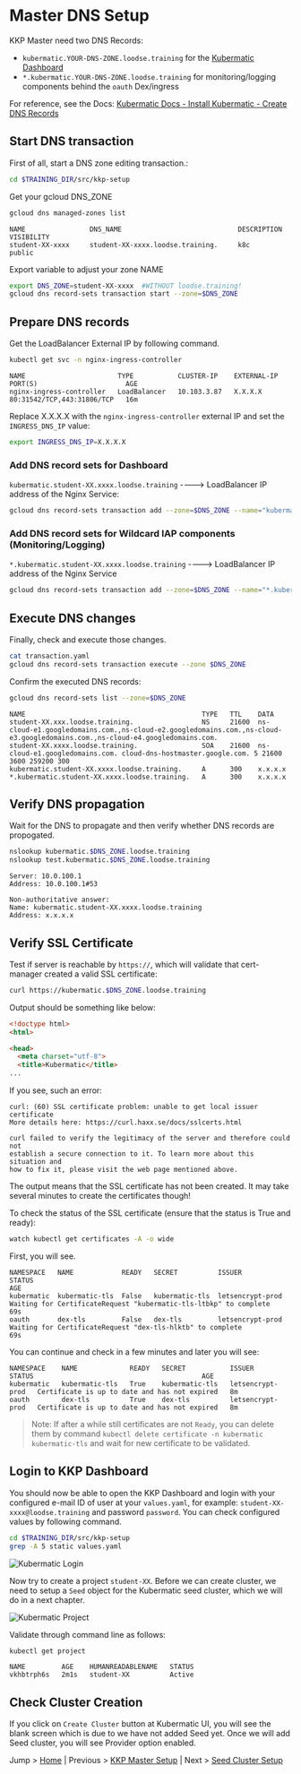 # Master DNS Setup

KKP Master need two DNS Records:

- `kubermatic.YOUR-DNS-ZONE.loodse.training` for the [Kubermatic Dashboard](https://github.com/kubermatic/dashboard)
- `*.kubermatic.YOUR-DNS-ZONE.loodse.training` for monitoring/logging components behind the `oauth` Dex/ingress

For reference, see the Docs: [Kubermatic Docs - Install Kubermatic - Create DNS Records](https://docs.kubermatic.com/kubermatic/v2.17/guides/installation/install_kkp_ce/#:~:text=create%20dns%20records)

## Start DNS transaction

First of all, start a DNS zone editing transaction.:
```bash
cd $TRAINING_DIR/src/kkp-setup
```
Get your gcloud DNS_ZONE
```bash
gcloud dns managed-zones list
```

```
NAME                DNS_NAME                             DESCRIPTION  VISIBILITY
student-XX-xxxx     student-XX-xxxx.loodse.training.     k8c          public
```

Export variable to adjust your zone NAME 
```bash
export DNS_ZONE=student-XX-xxxx  #WITHOUT loodse.training!
gcloud dns record-sets transaction start --zone=$DNS_ZONE
```

## Prepare DNS records

Get the LoadBalancer External IP by following command.
```bash
kubectl get svc -n nginx-ingress-controller
```

```
NAME                       TYPE           CLUSTER-IP    EXTERNAL-IP   PORT(S)                      AGE
nginx-ingress-controller   LoadBalancer   10.103.3.87   X.X.X.X       80:31542/TCP,443:31806/TCP   16m
```

Replace X.X.X.X with the `nginx-ingress-controller` external IP and set the `INGRESS_DNS_IP` value:
```bash
export INGRESS_DNS_IP=X.X.X.X
```

### Add DNS record sets for Dashboard

`kubermatic.student-XX.xxxx.loodse.training`  ---->  LoadBalancer IP address of the Nginx Service:
```bash
gcloud dns record-sets transaction add --zone=$DNS_ZONE --name="kubermatic.$DNS_ZONE.loodse.training" --ttl 300 --type A $INGRESS_DNS_IP
```

### Add DNS record sets for Wildcard IAP components (Monitoring/Logging)

`*.kubermatic.student-XX.xxxx.loodse.training`  ---->  LoadBalancer IP address of the Nginx Service
```bash
gcloud dns record-sets transaction add --zone=$DNS_ZONE --name="*.kubermatic.$DNS_ZONE.loodse.training" --ttl 300 --type A $INGRESS_DNS_IP
```

## Execute DNS changes

Finally, check and execute those changes.
```bash
cat transaction.yaml
gcloud dns record-sets transaction execute --zone $DNS_ZONE
```

Confirm the executed DNS records:
```bash
gcloud dns record-sets list --zone=$DNS_ZONE
```

```
NAME                                            TYPE   TTL    DATA
student-XX.xxx.loodse.training.                 NS     21600  ns-cloud-e1.googledomains.com.,ns-cloud-e2.googledomains.com.,ns-cloud-e3.googledomains.com.,ns-cloud-e4.googledomains.com.
student-XX.xxxx.loodse.training.                SOA    21600  ns-cloud-e1.googledomains.com. cloud-dns-hostmaster.google.com. 5 21600 3600 259200 300
kubermatic.student-XX.xxxx.loodse.training.     A      300    x.x.x.x
*.kubermatic.student-XX.xxxx.loodse.training.   A      300    x.x.x.x
```

## Verify DNS propagation

Wait for the DNS to propagate and then verify whether DNS records are propogated.

```bash
nslookup kubermatic.$DNS_ZONE.loodse.training
nslookup test.kubermatic.$DNS_ZONE.loodse.training
```

```
Server: 10.0.100.1
Address: 10.0.100.1#53

Non-authoritative answer:
Name: kubermatic.student-XX.xxxx.loodse.training
Address: x.x.x.x
```

## Verify SSL Certificate

Test if server is reachable by `https://`, which will validate that cert-manager created a valid SSL certificate:
```bash
curl https://kubermatic.$DNS_ZONE.loodse.training
```

Output should be something like below:
```html
<!doctype html>
<html>

<head>
  <meta charset="utf-8">
  <title>Kubermatic</title>
...
```

If you see, such an error:
```
curl: (60) SSL certificate problem: unable to get local issuer certificate
More details here: https://curl.haxx.se/docs/sslcerts.html

curl failed to verify the legitimacy of the server and therefore could not
establish a secure connection to it. To learn more about this situation and
how to fix it, please visit the web page mentioned above.
```

The output means that the SSL certificate has not been created. It may take several minutes to create the certificates though!

To check the status of the SSL certificate (ensure that the status is True and ready):
```bash
watch kubectl get certificates -A -o wide
```

First, you will see.
```text
NAMESPACE   NAME            READY   SECRET          ISSUER            STATUS                                                              AGE
kubermatic  kubermatic-tls  False   kubermatic-tls  letsencrypt-prod  Waiting for CertificateRequest "kubermatic-tls-ltbkp" to complete   69s
oauth       dex-tls         False   dex-tls         letsencrypt-prod  Waiting for CertificateRequest "dex-tls-hlktb" to complete          69s
```

You can continue and check in a few minutes and later you will see:
```text
NAMESPACE    NAME             READY   SECRET           ISSUER             STATUS                                          AGE
kubermatic   kubermatic-tls   True    kubermatic-tls   letsencrypt-prod   Certificate is up to date and has not expired   8m
oauth        dex-tls          True    dex-tls          letsencrypt-prod   Certificate is up to date and has not expired   8m
```

>Note: If after a while still certificates are not `Ready`, you can delete them by command `kubectl delete certificate -n kubermatic kubermatic-tls` and wait for new certificate to be validated.

## Login to KKP Dashboard

You should now be able to open the KKP Dashboard and login with your configured e-mail ID of user at your `values.yaml`, for example: `student-XX-xxxx@loodse.training` and password `password`. You can check configured values by following command.

```bash
cd $TRAINING_DIR/src/kkp-setup
grep -A 5 static values.yaml
```

![Kubermatic Login](../.pics/k8c_login.png)

Now try to create a project `student-XX`. Before we can create cluster, we need to setup a `Seed` object for the Kubermatic seed cluster, which we will do in a next chapter.

![Kubermatic Project](../.pics/k8c_project.png)

Validate through command line as follows:

```bash
kubectl get project
```

```
NAME         AGE    HUMANREADABLENAME   STATUS
vkhbtrph6s   2m1s   student-XX          Active
```

## Check Cluster Creation

If you click on `Create Cluster` button at Kubermatic UI, you will see the blank screen which is due to we have not added Seed yet. Once we will add Seed cluster, you will see Provider option enabled.

Jump > [Home](../README.md) | Previous > [KKP Master Setup](../02-kkp-master-setup/README.md) | Next > [Seed Cluster Setup](../04-add-seed-cluster/README.md)